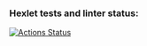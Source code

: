 ### Hexlet tests and linter status:
[![Actions Status](https://github.com/k-vetkina/frontend-project-lvl1/workflows/hexlet-check/badge.svg)](https://github.com/k-vetkina/frontend-project-lvl1/actions)